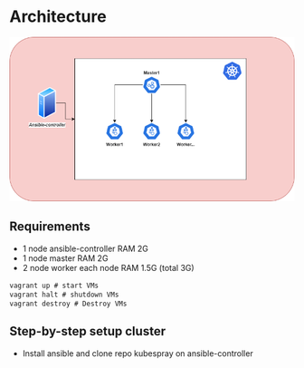 # Architecture
![Screenshot](./diagram/Architecture.png)

## Requirements
- 1 node ansible-controller RAM 2G
- 1 node master RAM 2G
- 2 node worker each node RAM 1.5G (total 3G)
```
vagrant up # start VMs
vagrant halt # shutdown VMs
vagrant destroy # Destroy VMs
```
## Step-by-step setup cluster
- Install ansible and clone repo kubespray on ansible-controller